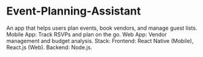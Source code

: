 # Event-Planning-Assistant
An app that helps users plan events, book vendors, and manage guest lists.  Mobile App: Track RSVPs and plan on the go. Web App: Vendor management and budget analysis. Stack:  Frontend: React Native (Mobile), React.js (Web). Backend: Node.js.
